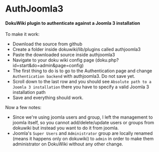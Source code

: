 AuthJoomla3
===========
#### DokuWiki plugin to authenticate against a Joomla 3 installation

To make it work:
  - Download the source from github
  - Create a folder inside dokuwiki/lib/plugins called authjoomla3
  - Paste the downloaded source inside authjoomla3
  - Navigate to your doku wiki config page (doku.php?id=start&do=admin&page=config)
  - The first thing to do is to go to the Authentication page and change `Authentication backend` with authjoomla3. Do not save yet.
  - Scroll down to the last row and you should see `Absolute path to a Joomla 3 installation` there you have to specify a valid Joomla 3 installation path
  - Save and everything should work.

Now a few notes:

  - Since we're using joomla users and group, I left the management to joomla itself, so you cannot add/delete/update users or groups from dokuwiki but instead you want to do it from joomla.
  - Joomla's `Super Users` and `Administrator` group are locally renamed (means it happens only on dokuwiki) to `admin` in order to make them administrator on DokuWiki without any other change.
